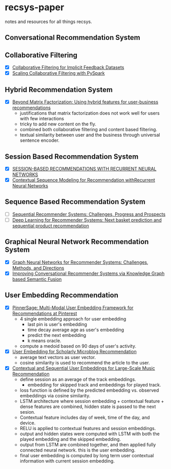 # recsys-paper
notes and resources for all things recsys.

## Conversational Recommendation System

## Collaborative Filtering
- [x] [Collaborative Filtering for Implicit Feedback Datasets](http://yifanhu.net/PUB/cf.pdf)
- [x] [Scaling Collaborative Filtering with PySpark](https://engineeringblog.yelp.com/2018/05/scaling-collaborative-filtering-with-pyspark.html)

## Hybrid Recommendation System
- [x] [Beyond Matrix Factorization: Using hybrid features for user-business recommendations](https://engineeringblog.yelp.com/2022/04/beyond-matrix-factorization-using-hybrid-features-for-user-business-recommendations.html)
    - justifications that matrix factorization does not work well for users with few interactions
    - tricky to add new content on the fly.
    - combined both collaborative filtering and content based filtering.
    - textual similarity between user and the business through universal sentence encoder.

## Session Based Recommendation System
- [x] [SESSION-BASED RECOMMENDATIONS WITH RECURRENT NEURAL NETWORKS](https://arxiv.org/pdf/1511.06939.pdf)
- [x] [Contextual Sequence Modeling for Recommendation withRecurrent Neural Networks](https://arxiv.org/pdf/1706.07684.pdf)

## Sequence Based Recommendation System
- [ ] [Sequential Recommender Systems: Challenges, Progress and Prospects](https://www.ijcai.org/proceedings/2019/0883.pdf)
- [ ] [Deep Learning for Recommender Systems: Next basket prediction and sequential product recommendation](https://medium.com/recombee-blog/deep-learning-for-recommender-systems-next-basket-prediction-and-sequential-product-recommendation-796228b34dee)

## Graphical Neural Network Recommendation System
- [x] [Graph Neural Networks for Recommender Systems: Challenges, Methods, and Directions](https://arxiv.org/pdf/2109.12843.pdf)
- [x] [Improving Conversational Recommender Systems via Knowledge Graph based Semantic Fusion](https://arxiv.org/pdf/2007.04032.pdf)

## User Embedding Recommendation
- [x] [PinnerSage: Multi-Modal User Embedding Framework for Recommendations at Pinterest](https://arxiv.org/pdf/2007.03634.pdf)
  - 4 single embedding approach for user embedding
    - last pin is user's embedding
    - time decay average age as user's embedding
    - predict the next embedding
    - k means oracle.
  - compute a medoid based on 90 days of user's activity.
- [x] [User Embedding for Scholarly Microblog Recommendation](https://aclanthology.org/P16-2073.pdf)
  - average text vectors as user vector.
  - cosine similarity is used to recommend the article to the user.
- [x] [Contextual and Sequential User Embeddings for Large-Scale Music Recommendation](https://labtomarket.files.wordpress.com/2020/08/recsys2020.pdf)
  - define session as an average of the track embeddings.
    - embedding for skipped track and embeddings for played track.
  - loss function is defined by the predicted embedding vs. observed embeddings via cosine similarity.
  - LSTM architecture where session embedding + contextual feature + dense features are combined, hidden state is passed to the next sesion.
  - Contextual feature includes day of week, time of the day, and device.
  - RELU is applied to contextual features and session embeddings. 
  - output and hidden states were computed with LSTM with both the played embedding and the skipped embedding.
  - output from LSTM are combined together, and then applied fully connected neural network. this is the user embedding.
  - final user embedding is computed by long term user contextual information with current session embedding.
